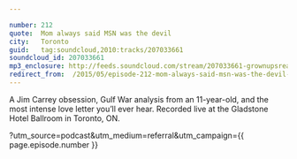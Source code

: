 ```yaml
---

number: 212
quote:  Mom always said MSN was the devil
city:   Toronto
guid:   tag:soundcloud,2010:tracks/207033661
soundcloud_id: 207033661
mp3_enclosure: http://feeds.soundcloud.com/stream/207033661-grownupsreadthingstheywroteaskids-s2e12.mp3
redirect_from:  /2015/05/episode-212-mom-always-said-msn-was-the-devil-toronto/
---
```


A Jim Carrey obsession, Gulf War analysis from an 11-year-old, and the most intense love letter you’ll ever hear. Recorded live at the Gladstone Hotel Ballroom in Toronto, ON.

?utm_source=podcast&utm_medium=referral&utm_campaign={{ page.episode.number }}